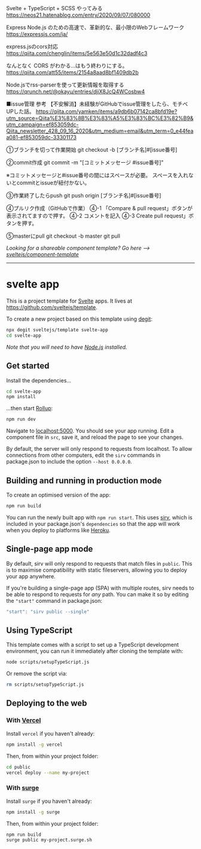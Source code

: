 Svelte + TypeScript + SCSS やってみる
https://neos21.hatenablog.com/entry/2020/09/07/080000

Express Node.js のための高速で、革新的な、最小限のWebフレームワーク
https://expressjs.com/ja/

express.jsのcors対応
https://qiita.com/chenglin/items/5e563e50d1c32dadf4c3

なんとなく CORS がわかる...はもう終わりにする。
https://qiita.com/att55/items/2154a8aad8bf1409db2b

Node.jsでrss-parserを使って更新情報を取得する
https://qrunch.net/@okayu/entries/djiX8JcQ4WCosbw4

■issue管理
参考
【不安解消】未経験がGitHubでissue管理をしたら、モチベUPした話。
https://qiita.com/yamken/items/a9db6b07142ca8bfd19e?utm_source=Qiita%E3%83%8B%E3%83%A5%E3%83%BC%E3%82%B9&utm_campaign=ef853059dc-Qiita_newsletter_428_09_16_2020&utm_medium=email&utm_term=0_e44feaa081-ef853059dc-33301173

①ブランチを切って作業開始
  git checkout -b [ブランチ名]#[issue番号]

②commit作成
  git commit -m "[コミットメッセージ #issue番号]"
  
  ※コミットメッセージと#issue番号の間にはスペースが必要。
    スペースを入れないとcommitとissueが紐付かない。

③作業終了したらpush
  git push origin [ブランチ名]#[issue番号]

④プルリク作成（GitHubで作業）
  ④-1 「Compare & pull request」ボタンが表示されてますので押す。
  ④-2 コメントを記入
  ④-3 Create pull request」ボタンを押す。
  
⑤masterにpull
  git checkout -b master
  git pull

*Looking for a shareable component template? Go here --> [sveltejs/component-template](https://github.com/sveltejs/component-template)*

---

# svelte app

This is a project template for [Svelte](https://svelte.dev) apps. It lives at https://github.com/sveltejs/template.

To create a new project based on this template using [degit](https://github.com/Rich-Harris/degit):

```bash
npx degit sveltejs/template svelte-app
cd svelte-app
```

*Note that you will need to have [Node.js](https://nodejs.org) installed.*


## Get started

Install the dependencies...

```bash
cd svelte-app
npm install
```

...then start [Rollup](https://rollupjs.org):

```bash
npm run dev
```

Navigate to [localhost:5000](http://localhost:5000). You should see your app running. Edit a component file in `src`, save it, and reload the page to see your changes.

By default, the server will only respond to requests from localhost. To allow connections from other computers, edit the `sirv` commands in package.json to include the option `--host 0.0.0.0`.


## Building and running in production mode

To create an optimised version of the app:

```bash
npm run build
```

You can run the newly built app with `npm run start`. This uses [sirv](https://github.com/lukeed/sirv), which is included in your package.json's `dependencies` so that the app will work when you deploy to platforms like [Heroku](https://heroku.com).


## Single-page app mode

By default, sirv will only respond to requests that match files in `public`. This is to maximise compatibility with static fileservers, allowing you to deploy your app anywhere.

If you're building a single-page app (SPA) with multiple routes, sirv needs to be able to respond to requests for *any* path. You can make it so by editing the `"start"` command in package.json:

```js
"start": "sirv public --single"
```

## Using TypeScript

This template comes with a script to set up a TypeScript development environment, you can run it immediately after cloning the template with:

```bash
node scripts/setupTypeScript.js
```

Or remove the script via:

```bash
rm scripts/setupTypeScript.js
```

## Deploying to the web

### With [Vercel](https://vercel.com)

Install `vercel` if you haven't already:

```bash
npm install -g vercel
```

Then, from within your project folder:

```bash
cd public
vercel deploy --name my-project
```

### With [surge](https://surge.sh/)

Install `surge` if you haven't already:

```bash
npm install -g surge
```

Then, from within your project folder:

```bash
npm run build
surge public my-project.surge.sh
```
